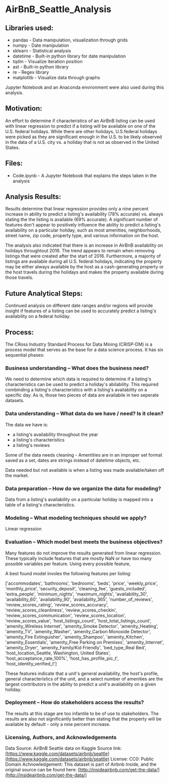 # AirBnB_Seattle_Analysis

## Libraries used:

 - pandas     - Data manipulation, visualization through grids
 - numpy      - Date manipulation
 - sklearn    - Statistical analysis
 - datetime   - Built-in python library for date manipulation
 - tqdm       - Visualize iteration position
 - ast        - Built-in python library 
 - re         - Regex library
 - matplotlib - Visualize data through graphs
 
Jupyter Notebook and an Anaconda environment were also used during this analysis.

## Motivation:
 
An effort to determine if characteristics of an AirBnB listing can be used with linear regression to predict if a listing will be available on one of the U.S. federal holidays.  While there are other holidays, U.S.federal holidays were picked as they are significant enough in the U.S. to be likely observed in the data of a U.S. city vs. a holiday that is not as observed in the United States. 

## Files:

 - Code.ipynb - A Jupyter Notebook that explains the steps taken in the analysis
 
## Analysis Results:

Results determine that linear regression provides only a nine percent increase in ability to predict a listing's availability (78% accurate) vs. always stating the the listing is available (69% accurate).  A significant number of features don't appear to positively influence the ability to predict a listing's availability on a particular holiday, such as most amenities, neighborhoods, street name, zip code, property type, and various information on the host. 

The analysis also indicated that there is an increase in AirBnB availability on holidays throughtout 2016.  The trend appears to remain when removing listings that were created after the start of 2016.  Furthermore, a majority of listings are available during all U.S. federal holidays, indicating the property may be either always available by the host as a cash-generating property or the host travels during the holidays and makes the property available during those travels. 

## Future Analytical Steps:

Continued analysis on different date ranges and/or regions will provide insight if features of a listing can be used to accurately predict a listing's availability on a federal holiday.

## Process:

The CRoss Industry Standard Process for Data Mining (CRISP-DM) is a process model that serves as the base for a data science process. It has six sequential phases:

### Business understanding – What does the business need?

We need to determine which data is required to determine if a listing's characteristics can be used to predict a holiday's abilability.  This required combinding a listing's characteristics with a listing's availability on a specific day.  As is, those two pieces of data are availabile in two seperate datasets.

### Data understanding – What data do we have / need? Is it clean?

The data we have is:

 - a listing's availability throughout the year
 - a listing's characteristics
 - a listing's reviews

Some of the data needs cleaning - Amentities are in an improper set format saved as a set, dates are strings instead of datetime objects, etc.

Data needed but not available is when a listing was made available/taken off the market.

### Data preparation – How do we organize the data for modeling?

Data from a listing's availability on a particular holiday is mapped into a table of a listing's characteristics.  

### Modeling – What modeling techniques should we apply?

Linear regression

### Evaluation – Which model best meets the business objectives?

Many features do not improve the results generated from linear regression.  These typically include features that are mostly NaN or have too many possible variables per feature.  Using every possible feature, 

A best found model involes the following features per listing:

 ['accommodates',
 'bathrooms',
 'bedrooms',
 'beds',
 'price',
 'weekly_price',
 'monthly_price',
 'security_deposit',
 'cleaning_fee',
 'guests_included',
 'extra_people',
 'minimum_nights',
 'maximum_nights',
 'availability_30',
 'availability_60',
 'availability_90',
 'availability_365',
 'number_of_reviews',
 'review_scores_rating',
 'review_scores_accuracy',
 'review_scores_cleanliness',
 'review_scores_checkin',
 'review_scores_communication',
 'review_scores_location',
 'review_scores_value',
 'host_listings_count',
 'host_total_listings_count',
 'amenity_Wireless Internet',
 'amenity_Smoke Detector',
 'amenity_Heating',
 'amenity_TV',
 'amenity_Washer',
 'amenity_Carbon Monoxide Detector',
 'amenity_Fire Extinguisher',
 'amenity_Shampoo',
 'amenity_Kitchen',
 'amenity_Essentials',
 'amenity_Free Parking on Premises',
 'amenity_Internet',
 'amenity_Dryer',
 'amenity_Family/Kid Friendly',
 'bed_type_Real Bed',
 'host_location_Seattle, Washington, United States',
 'host_acceptance_rate_100%',
 'host_has_profile_pic_t',
 'host_identity_verified_t']


These features indicate that a unit's general availability, the host's profile, general characteristics of the unit, and a select number of amenities are the largest contributors in the ability to predict a unit's availability on a given holiday. 

### Deployment – How do stakeholders access the results?

The results at this stage are too infantile to be of use to stakeholders.  The results are also not significantly better than stating that the property will be available by default - only a nine percent increase. 

### Licensing, Authors, and Acknowledgements

Data Source: AirBnB Seattle data on Kaggle
Source link: [https://www.kaggle.com/datasets/airbnb/seattle](https://www.kaggle.com/datasets/airbnb/seattle)
License: CC0: Public Domain
Achnowledgement: This dataset is part of Airbnb Inside, and the original source can be found here: [http://insideairbnb.com/get-the-data/](http://insideairbnb.com/get-the-data/)
